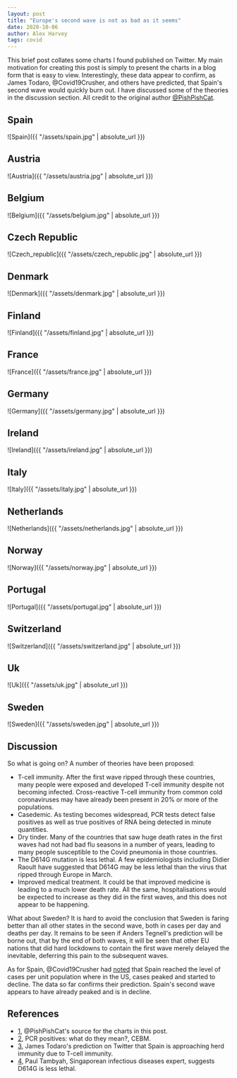 ```yaml
---
layout: post
title: "Europe's second wave is not as bad as it seems"
date: 2020-10-06
author: Alex Harvey
tags: covid
---
```


This brief post collates some charts I found published on Twitter. My main motivation for creating this post is simply to present the charts in a blog form that is easy to view. Interestingly, these data appear to confirm, as James Todaro, @Covid19Crusher, and others have predicted, that Spain's second wave would quickly burn out. I have discussed some of the theories in the discussion section. All credit to the original author [@PishPishCat](https://twitter.com/PishPishCat/status/1312486338613051392).

## Spain

![Spain]({{ "/assets/spain.jpg" | absolute_url }})

## Austria

![Austria]({{ "/assets/austria.jpg" | absolute_url }})

## Belgium

![Belgium]({{ "/assets/belgium.jpg" | absolute_url }})

## Czech Republic

![Czech_republic]({{ "/assets/czech_republic.jpg" | absolute_url }})

## Denmark

![Denmark]({{ "/assets/denmark.jpg" | absolute_url }})

## Finland

![Finland]({{ "/assets/finland.jpg" | absolute_url }})

## France

![France]({{ "/assets/france.jpg" | absolute_url }})

## Germany

![Germany]({{ "/assets/germany.jpg" | absolute_url }})

## Ireland

![Ireland]({{ "/assets/ireland.jpg" | absolute_url }})

## Italy

![Italy]({{ "/assets/italy.jpg" | absolute_url }})

## Netherlands

![Netherlands]({{ "/assets/netherlands.jpg" | absolute_url }})

## Norway

![Norway]({{ "/assets/norway.jpg" | absolute_url }})

## Portugal

![Portugal]({{ "/assets/portugal.jpg" | absolute_url }})

## Switzerland

![Switzerland]({{ "/assets/switzerland.jpg" | absolute_url }})

## Uk

![Uk]({{ "/assets/uk.jpg" | absolute_url }})

## Sweden

![Sweden]({{ "/assets/sweden.jpg" | absolute_url }})

## Discussion

So what is going on? A number of theories have been proposed:

- T-cell immunity. After the first wave ripped through these countries, many people were exposed and developed T-cell immunity despite not becoming infected. Cross-reactive T-cell immunity from common cold coronaviruses may have already been present in 20% or more of the populations.
- Casedemic. As testing becomes widespread, PCR tests detect false positives as well as true positives of RNA being detected in minute quantities.
- Dry tinder. Many of the countries that saw huge death rates in the first waves had not had bad flu seasons in a number of years, leading to many people susceptible to the Covid pneumonia in those countries.
- The D614G mutation is less lethal. A few epidemiologists including Didier Raoult have suggested that D614G may be less lethal than the virus that ripped through Europe in March.
- Improved medical treatment. It could be that improved medicine is leading to a much lower death rate. All the same, hospitalisations would be expected to increase as they did in the first waves, and this does not appear to be happening.

What about Sweden? It is hard to avoid the conclusion that Sweden is faring better than all other states in the second wave, both in cases per day and deaths per day. It remains to be seen if Anders Tegnell's prediction will be borne out, that by the end of both waves, it will be seen that other EU nations that did hard lockdowns to contain the first wave merely delayed the inevitable, deferring this pain to the subsequent waves.

As for Spain, @Covid19Crusher had [noted](https://twitter.com/Covid19Crusher/status/1309787854491484160) that Spain reached the level of cases per unit population where in the US, cases peaked and started to decline. The data so far confirms their prediction. Spain's second wave appears to have already peaked and is in decline.

## References

- [1](https://twitter.com/PishPishCat/status/1312486338613051392), @PishPishCat's source for the charts in this post.
- [2](https://www.cebm.net/covid-19/pcr-positives-what-do-they-mean/), PCR positives: what do they mean?, CEBM.
- [3](https://twitter.com/JamesTodaroMD/status/1306627953573363713), James Todaro's prediction on Twitter that Spain is approaching herd immunity due to T-cell immunity.
- [4](https://www.aljazeera.com/news/2020/8/18/mutated-coronavirus-may-be-less-deadly-expert-suggests), Paul Tambyah, Singaporean infectious diseases expert, suggests D614G is less lethal.
